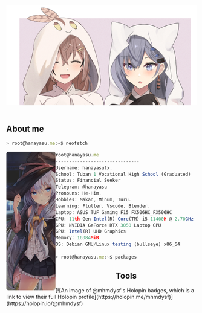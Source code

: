 <body>
<br>
<div align="center">
<img src="header.png" href="#"/>
</div>
<br>

<h2>About me</h2>

```javascript
> root@hanayasu.me:~$ neofetch
```

<img align="left" src="waifu.png" width="130px" href="#"/> 

```javascript
root@hanayasu.me
-------------------------------
Username: hanayasutx.
School: Tuban 1 Vocational High School (Graduated)
Status: Financial Seeker
Telegram: @hanayasu
Pronouns: He-Him.
Hobbies: Makan, Minum, Turu.
Learning: Flutter, Vscode, Blender.
Laptop: ASUS TUF Gaming F15 FX506HC_FX506HC
CPU: 11th Gen Intel(R) Core(TM) i5-11400H @ 2.70GHz (12 CPUs), ~2.7GHz
GPU: NVIDIA GeForce RTX 3050 Laptop GPU
GPU: Intel(R) UHD Graphics
Memory: 16384MiB
OS: Debian GNU/Linux testing (bullseye) x86_64

> root@hanayasu.me:~$ packages
```
<h2 align="center">Tools</h2>
[![An image of @mhmdysf's Holopin badges, which is a link to view their full Holopin profile](https://holopin.me/mhmdysf)](https://holopin.io/@mhmdysf)
